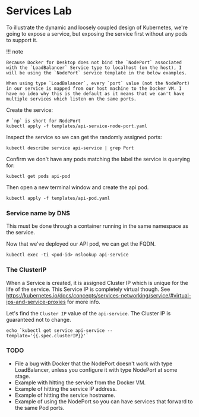 # Services Lab

To illustrate the dynamic and loosely coupled design of Kubernetes, we're going to expose a service, but exposing the service first without any pods to support it.

!!! note

    Because Docker for Desktop does not bind the `NodePort` associated with the `LoadBalancer` Service type to localhost (on the host), I will be using the `NodePort` service template in the below examples.

    When using type `LoadBalancer`, every `port` value (not the NodePort) in our service is mapped from our host machine to the Docker VM. I have no idea why this is the default as it means that we can't have multiple services which listen on the same ports.

Create the service:

    # `np` is short for NodePort
    kubectl apply -f templates/api-service-node-port.yaml

Inspect the service so we can get the randomly assigned ports:

    kubectl describe service api-service | grep Port

Confirm we don't have any pods matching the label the service is querying for:

    kubectl get pods api-pod

Then open a new terminal window and create the api pod.

    kubectl apply -f templates/api-pod.yaml

### Service name by DNS

This must be done through a container running in the same namespace as the service.

Now that we've deployed our API pod, we can get the FQDN.

    kubectl exec -ti <pod-id> nslookup api-service

### The ClusterIP

When a Service is created, it is assigned Cluster IP which is unique for the life of the service. This Service IP is completely virtual though. See https://kubernetes.io/docs/concepts/services-networking/service/#virtual-ips-and-service-proxies for more info.

Let's find the `Cluster IP` value of the `api-service`. The Cluster IP is guaranteed not to change.

    echo `kubectl get service api-service --template='{{.spec.clusterIP}}'`

### TODO

 - File a bug with Docker that the NodePort doesn't work with type LoadBalancer, unless you configure it with type NodePort at some stage.
 - Example with hitting the service from the Docker VM.
 - Example of hitting the service IP address.
 - Example of hitting the service hostname.
 - Example of using the NodePort so you can have services that forward to the same Pod ports.
